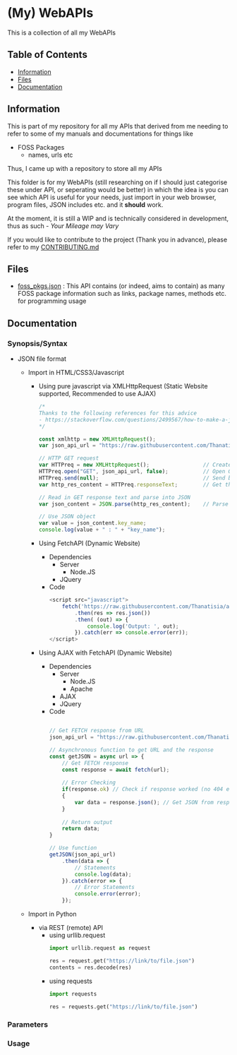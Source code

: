 # (My) WebAPIs

This is a collection of all my WebAPIs

## Table of Contents
+ [Information](#information)
+ [Files](#files)
+ [Documentation](#documentation)

## Information

This is part of my repository for all my APIs that derived from me needing to refer to some of my manuals and documentations for things like
- FOSS Packages
	- names, urls etc

Thus, I came up with a repository to store all my APIs

This folder is for my WebAPIs (still researching on if I should just categorise these under API, or seperating would be better) in which the idea is
you can see which API is useful for your needs, just import in your web browser, program files, JSON includes etc. and it <b>should</b> work.

At the moment, it is still a WIP and is technically considered in development, thus as such - *Your Mileage may Vary*

If you would like to contribute to the project (Thank you in advance), please refer to my [CONTRIBUTING.md]("../CONTRIBUTING.md")

## Files
+ [foss_pkgs.json](foss_pkgs.json) : This API contains (or indeed, aims to contain) as many FOSS package information such as links, package names, methods etc. for programming usage

## Documentation

### Synopsis/Syntax

- JSON file format
	- Import in HTML/CSS3/Javascript
        - Using pure javascript via XMLHttpRequest (Static Website supported, Recommended to use AJAX)
            ```javascript
            /*
            Thanks to the following references for this advice
            - https://stackoverflow.com/questions/2499567/how-to-make-a-json-call-to-an-url/2499647#2499647 : Importing JSON using purely GET request
            */
            
            const xmlhttp = new XMLHttpRequest();
            var json_api_url = "https://raw.githubusercontent.com/Thanatisia/api/main/WebAPI/api_name_here.json";
            
            // HTTP GET request 
            var HTTPreq = new XMLHttpRequest();                 // Create new XML HTTP Request
            HTTPreq.open("GET", json_api_url, false);           // Open GET request and download from URL
            HTTPreq.send(null);                                 // Send back nothing to complete the TCP/IP Handshake (SYN, ACK-SYN, SYN)
            var http_res_content = HTTPreq.responseText;        // Get the response text from the GET request packet
            
            // Read in GET response text and parse into JSON
            var json_content = JSON.parse(http_res_content);    // Parse GET response string into JSON 
            
            // Use JSON object
            var value = json_content.key_name;
            console.log(value + " : " + "key_name");
            ```
            
        - Using FetchAPI (Dynamic Website)
            - Dependencies
                - Server
                    + Node.JS
                + JQuery
            - Code
                ```javascript
                <script src="javascript">
                    fetch('https://raw.githubusercontent.com/Thanatisia/api/main/WebAPI/api_name_here.json')
                        .then(res => res.json())
                        .then( (out) => {
                            console.log('Output: ', out);
                        }).catch(err => console.error(err));
                </script>
                ```
        
        - Using AJAX with FetchAPI (Dynamic Website)
            - Dependencies
                - Server
                    + Node.JS
                    + Apache
                + AJAX
                + JQuery
            - Code
                ```javascript
                
                // Get FETCH response from URL
                json_api_url = "https://raw.githubusercontent.com/Thanatisia/api/main/WebAPI/api_name_here.json";
                
                // Asynchronous function to get URL and the response
                const getJSON = async url => {
                    // Get FETCH response
                    const response = await fetch(url);
                    
                    // Error Checking
                    if(response.ok) // Check if response worked (no 404 errors etc)
                    {
                        var data = response.json(); // Get JSON from response 
                    }
                    
                    // Return output
                    return data;
                }
                
                // Use function
                getJSON(json_api_url)
                    .then(data => {
                        // Statements
                        console.log(data);
                    }).catch(error => {
                        // Error Statements
                        console.error(error);
                    });
                ```

	- Import in Python
		- via REST (remote) API
			- using urllib.request
				```python
				import urllib.request as request

				res = request.get("https://link/to/file.json")
				contents = res.decode(res)
				```
			- using requests
				```python
				import requests

				res = requests.get("https://link/to/file.json")
				```


### Parameters

### Usage
